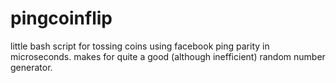 # pingcoinflip

little bash script for tossing coins using facebook ping parity in microseconds. makes for quite a good (although inefficient) random number generator.
